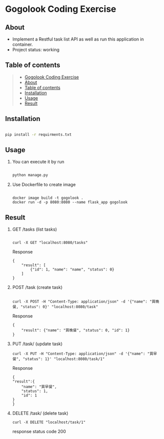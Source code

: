 # Gogolook Coding Exercise

## About

* Implement a Restful task list API as well as run this application in container.
* Project status: working

## Table of contents

>   * [Gogolook Coding Exercise](https://github.com/PolunLin/gogolook-exercise)
>   * [About](#about)
>   * [Table of contents](#table-of-contents)
>   * [Installation](#installation)
>   * [Usage](#usage)
>   * [Result](#result)


## Installation

```bash

pip install -r requirments.txt

```

## Usage

1. You can execute it by run 

    ```bash

    python manage.py

    ```

2. Use Dockerfile to create image


    ```

    docker image build -t gogolook .
    docker run -d -p 8080:8080 --name flask_app gogolook

    ```

## Result

1.  GET /tasks (list tasks)

    ```

    curl -X GET "localhost:8080/tasks"

    ```
    Response
    ```
    {
        "result": [
            {"id": 1, "name": "name", "status": 0}
        ]
    }
    ```

2.  POST /task  (create task)

    ```

    curl -X POST -H "Content-Type: application/json" -d '{"name": "買晚餐, "status": 0}' "localhost:8080/task"

    ```
    Response
    ```
    {
        "result": {"name": "買晚餐", "status": 0, "id": 1}
    }
    ```

3. PUT /task/<id> (update task)

    ```
    curl -X PUT -H "Content-Type: application/json" -d '{"name": "買早餐", "status": 1}' "localhost:8080/task/1"
    ```
    Response
    ```
    {
    "result":{
        "name": "買早餐",
        "status": 1,
        "id": 1
    }
    }
    ```

4. DELETE /task/<id> (delete task)

    ```
    curl -X DELETE "localhost/task/1" 
    ```
    
    response status code 200